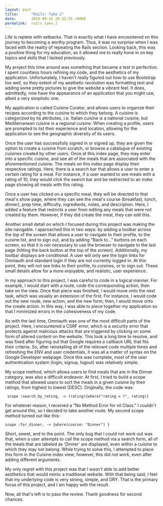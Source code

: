 ```yaml
---
layout: post
title:      "Rails: Take 2"
date:       2019-09-16 20:33:35 +0000
permalink:  rails_take_2
---
```



Life is replete with setbacks. That is exactly what I have encountered on this journey to becoming a worthy program. Thus, it was no surprise when I was faced with the reality of repeating the Rails section. Looking back, this was a positive thing for my education, as it allowed me to really hone in on key topics and skills that I lacked previously. 

My project this time around was something that became a test in perfection. I spent countless hours refining my code, and the aesthetics of my application. Unfortunately, I haven't really figured out how to use Bootstrap too well, so they extent of my aesthetic revolution was formatting text and adding some pretty pictures to give the website a vibrant feel. It does, admittedly, now have the appearance of an application that you might use, albeit a very simplistic one. 

My application is called Cuisine Curator, and allows users to organize their recipes according to the cuisine to which they belong. A cuisine is categorized by its attributes, i.e. Italian cuisine is a national cuisine, but Mediterranean cuisine is a regional cuisine. When creating a profile, users are prompted to list their experience and location, allowing for the application to see the geographic diversity of its users.

Once the user has successfully signed in or signed up, they are given the option to create a cuisine from scratch, or browse a catalogue of existing cuisines created by other users. Once at this index page, they may enter into a specific cuisine, and see all of the meals that are associated with the aforementioned cuisine. The meals on this index page display their respective ratings. Here, there is a search bar that allows a user to enter a certain rating for a meal. For instance, if a user wanted to see meals with a rating of 10, they would click the search bar and be redirected to an index page showing all meals with this rating. 

Once a user has clicked on a specific meal, they will be directed to that meal's show page, where they can see the meal's course (breakfast, lunch, dinner), prep time, difficulty, ingredients, notes, and description. Here, I added a feature that restricts a user from editing any meals that were not created by them. However, if they did create the meal, they can edit this. 

Another small detail on which I focused during this project was making the site navigable. I approached this in two ways: by adding a toolbar across the top of the screen that allows a user to navigate to their profile, to the cuisine list, and to sign out, and by adding "Back to..." buttons on each screen, so that it is not necessary to use the browser to navigate to the last page (hitting the back button at the top of the screen). Additionally, my toolbar displays are conditional. A user will only see the login links for Omniauth and standard login if they are not currently logged in. At this point, they will not see links to their profile, to cuisines, or to sign out. These small details allow for a more enjoyable, and realistic, user experience.

In my approach to this project, I was careful to code in a logical manner. For example, I would start with a route, code the corresponding action, then take on the view. Once that piece was finished, I would move onto the next task, which was usually an extension of the first. For instance, I would code out the new route, new action, and the new form; then, I would move onto the create action. In this way, I was able to piece together my application so that I minimized errors in the cohesiveness of my code. 

As with the last time, Omniauth was one of the most difficult parts of the project. Here, I encountered a CSRF error, which is a security error that protects against malicious attacks that are triggered by clicking on some form of altered content on the website. This took a long time to resolve, and was fixed after figuring out that Google requires a callback URL that fits their criteria. So, after reinstalling all of the relevant code multiple times and refreshing the ENV and user credentials, it was all a matter of syntax on the Google Developer webpage. Once this was complete, most of the user authentication system (login, signup, logout) was relatively simple. 

My scope method, which allows users to find meals that are in the Dinner category, was also a difficult endeavor. At first, I tried to build a scope method that allowed users to sort the meals in a given cuisine by their ratings, from highest to lowest (DESC). Originally, the code was: 

```
 scope :search_by_rating, -> (rating){where("rating = ?", rating)}
```

For whatever reason, I received a "No Method Error for nil Class." I couldn't get around this, so I decided to take another route. My second scope method turned out like this:

```
scope :for_dinner, -> {where(course: "Dinner") }
```

Short, sweet, and to the point. The only bug that I could not work out was that, when a user attempts to call the scope method via a search form, all of the meals that are labeled as 'Dinner' are displayed, even within a cuisine to which they may not belong. While trying to solve this, I attempted to place this form in the Cuisine index view; however, this did not work, even after adding different arguments. 

My only regret with this project was that I wasn't able to add better aesthetics that would mimic a traditional website. With that being said, I feel that my underlying code is very strong, simple, and DRY. That is the primary focus of this project, and I am happy with the result. 

Now, all that's left is to pass the review. Thank goodness for second chances. 


